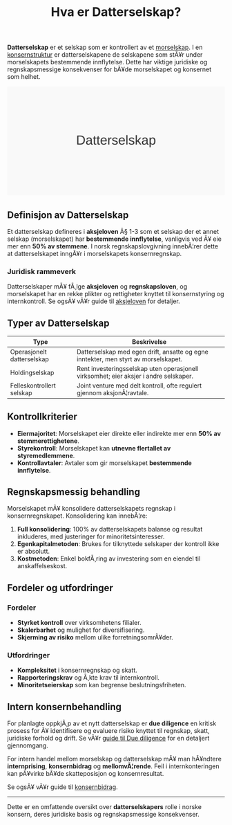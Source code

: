 ﻿---
title: "Hva er Datterselskap?"
meta_title: "Hva er Datterselskap?"
meta_description: '**Datterselskap** er et selskap som er kontrollert av et [morselskap](/blogs/regnskap/hva-er-morselskap "Hva er et Morselskap? Komplett Guide til Morselskap og ...'
slug: datterselskap
type: blog
layout: pages/single
---

**Datterselskap** er et selskap som er kontrollert av et [morselskap](/blogs/regnskap/hva-er-morselskap "Hva er et Morselskap? Komplett Guide til Morselskap og Konsernledelse"). I en [konsernstruktur](/blogs/regnskap/hva-er-konsern "Hva er et Konsern? Komplett Guide til Konsernstrukturer og Konsolidering") er datterselskapene de selskapene som stÃ¥r under morselskapets bestemmende innflytelse. Dette har viktige juridiske og regnskapsmessige konsekvenser for bÃ¥de morselskapet og konsernet som helhet.

![Illustrasjon av datterselskap i en konsernstruktur](datterselskap-image.svg)

## Definisjon av Datterselskap

Et datterselskap defineres i **aksjeloven** Â§ 1-3 som et selskap der et annet selskap (morselskapet) har **bestemmende innflytelse**, vanligvis ved Ã¥ eie mer enn **50% av stemmene**. I norsk regnskapslovgivning innebÃ¦rer dette at datterselskapet inngÃ¥r i morselskapets konsernregnskap.

### Juridisk rammeverk

Datterselskaper mÃ¥ fÃ¸lge **aksjeloven** og **regnskapsloven**, og morselskapet har en rekke plikter og rettigheter knyttet til konsernstyring og internkontroll. Se ogsÃ¥ vÃ¥r guide til [aksjeloven](/blogs/regnskap/hva-er-aksjeloven "Hva er Aksjeloven? Komplett Guide til Aksjeloven og Regnskapsregler") for detaljer.

## Typer av Datterselskap

| **Type**                   | **Beskrivelse**                                                                 |
|----------------------------|---------------------------------------------------------------------------------|
| Operasjonelt datterselskap | Datterselskap med egen drift, ansatte og egne inntekter, men styrt av morselskapet. |
| Holdingselskap             | Rent investeringsselskap uten operasjonell virksomhet; eier aksjer i andre selskaper. |
| Felleskontrollert selskap  | Joint venture med delt kontroll, ofte regulert gjennom aksjonÃ¦ravtale.           |

## Kontrollkriterier

* **Eiermajoritet**: Morselskapet eier direkte eller indirekte mer enn **50% av stemmerettighetene**.
* **Styrekontroll**: Morselskapet kan **utnevne flertallet av styremedlemmene**.
* **Kontrollavtaler**: Avtaler som gir morselskapet **bestemmende innflytelse**.

## Regnskapsmessig behandling

Morselskapet mÃ¥ konsolidere datterselskapets regnskap i konsernregnskapet. Konsolidering kan innebÃ¦re:

1. **Full konsolidering**: 100% av datterselskapets balanse og resultat inkluderes, med justeringer for minoritetsinteresser.
2. **Egenkapitalmetoden**: Brukes for tilknyttede selskaper der kontroll ikke er absolutt.
3. **Kostmetoden**: Enkel bokfÃ¸ring av investering som en eiendel til anskaffelseskost.

## Fordeler og utfordringer

### Fordeler

* **Styrket kontroll** over virksomhetens filialer.
* **Skalerbarhet** og mulighet for diversifisering.
* **Skjerming av risiko** mellom ulike forretningsomrÃ¥der.

### Utfordringer

* **Kompleksitet** i konsernregnskap og skatt.
* **Rapporteringskrav** og Ã¸kte krav til internkontroll.
* **Minoritetseierskap** som kan begrense beslutningsfriheten.

## Intern konsernbehandling

For planlagte oppkjÃ¸p av et nytt datterselskap er **due diligence** en kritisk prosess for Ã¥ identifisere og evaluere risiko knyttet til regnskap, skatt, juridiske forhold og drift. Se vÃ¥r [guide til Due diligence](/blogs/regnskap/due-diligence "Due diligence i Norske OppkjÃ¸p: Prosess, Metodikk og Beste Praksis") for en detaljert gjennomgang.

For intern handel mellom morselskap og datterselskap mÃ¥ man hÃ¥ndtere **internprising**, **konsernbidrag** og **mellomvÃ¦rende**. Feil i internkonteringen kan pÃ¥virke bÃ¥de skatteposisjon og konsernresultat.

Se ogsÃ¥ vÃ¥r guide til [konsernbidrag](/blogs/regnskap/hva-er-konsernbidrag "Hva er Konsernbidrag? Komplett Guide til Skatte- og Regnskapsbehandling").

---

Dette er en omfattende oversikt over **datterselskapers** rolle i norske konsern, deres juridiske basis og regnskapsmessige konsekvenser.



